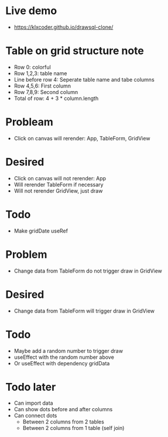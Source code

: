 # Live demo

- https://klxcoder.github.io/drawsql-clone/

# Table on grid structure note

  - Row 0: colorful
  - Row 1,2,3: table name
  - Line before row 4: Seperate table name and tabe columns
  - Row 4,5,6: First column
  - Row 7,8,9: Second column
  - Total of row: 4 + 3 * column.length

# Probleam
  - Click on canvas will rerender: App, TableForm, GridView

# Desired
  - Click on canvas will not rerender: App
  - Will rerender TableForm if necessary
  - Will not rerender GridView, just draw

# Todo
  - Make gridDate useRef

# Problem
  - Change data from TableForm do not trigger draw in GridView

# Desired
  - Change data from TableForm will trigger draw in GridView

# Todo
  - Maybe add a random number to trigger draw
  - useEffect with the random number above
  - Or useEffect with dependency gridData

# Todo later
  - Can import data
  - Can show dots before and after columns
  - Can connect dots
    + Between 2 columns from 2 tables
    + Between 2 columns from 1 table (self join)